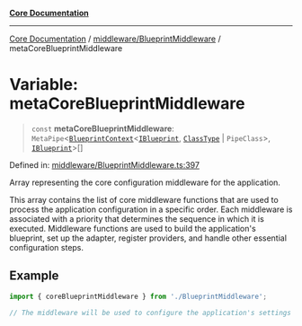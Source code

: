 [**Core Documentation**](../../../README.md)

***

[Core Documentation](../../../README.md) / [middleware/BlueprintMiddleware](../README.md) / metaCoreBlueprintMiddleware

# Variable: metaCoreBlueprintMiddleware

> `const` **metaCoreBlueprintMiddleware**: `MetaPipe`\<[`BlueprintContext`](../../../declarations/interfaces/BlueprintContext.md)\<[`IBlueprint`](../../../declarations/type-aliases/IBlueprint.md), [`ClassType`](../../../declarations/type-aliases/ClassType.md) \| `PipeClass`\>, [`IBlueprint`](../../../declarations/type-aliases/IBlueprint.md)\>[]

Defined in: [middleware/BlueprintMiddleware.ts:397](https://github.com/stonemjs/core/blob/e2200da501349da1fec304d821c002bb6d055b61/src/middleware/BlueprintMiddleware.ts#L397)

Array representing the core configuration middleware for the application.

This array contains the list of core middleware functions that are used to process the application
configuration in a specific order. Each middleware is associated with a priority that determines
the sequence in which it is executed. Middleware functions are used to build the application's blueprint,
set up the adapter, register providers, and handle other essential configuration steps.

## Example

```typescript
import { coreBlueprintMiddleware } from './BlueprintMiddleware';

// The middleware will be used to configure the application's settings before it starts.
```
